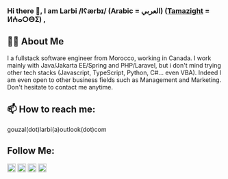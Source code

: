 ### Hi there 👋, I am Larbi /lʕærbɪ/ (Arabic = العربي) ([Tamazight](https://en.wikipedia.org/wiki/Tifinagh#Neo-Tifinagh)  = ⵍⵄⴰⵔⴱⵉ) ,
## 👨‍💻 About Me
I a fullstack software engineer from Morocco, working in Canada.
I work mainly with Java/Jakarta EE/Spring and PHP/Laravel, but i don't mind trying other tech stacks (Javascript, TypeScript, Python, C#... even VBA). Indeed I am even open to other business fields such as Management and Marketing.  
Don't hesitate to contact me anytime.
<!-- 
## 🎯 Some stats  
**Oops they don't count my private contributions** 🤦‍♂️  
![Gouzal's github stats](https://github-readme-stats.vercel.app/api?username=gouzal&hide=contribs)   
![Gouzal's github stats](https://github-readme-stats.vercel.app/api/top-langs/?username=gouzal&layout=compact&hide_border=false)
![Metrics](https://metrics.lecoq.io/gouzal?template=terminal&followup=1&isocalendar=1&languages=1&pagespeed=1&posts=1&projects=1&stars=1&pagespeed.detailed=false&pagespeed.screenshot=false&posts.limit=4&posts.source=dev.to&isocalendar.duration=full-year&projects.limit=96&stars.limit=4&config.timezone=Africa%2FCasablanca)
-->
<!-- 
![Metrics](https://metrics.lecoq.io/gouzal?template=terminal&followup=1&isocalendar=1&languages=1&pagespeed=1&posts=1&projects=1&stars=1&pagespeed.detailed=false&pagespeed.screenshot=false&posts.limit=4&posts.source=dev.to&isocalendar.duration=full-year&projects.limit=96&stars.limit=4&config.timezone=Africa%2FCasablanca)
-->

## 📫 How to reach me:
gouzal(dot)larbi(a)outlook(dot)com

## Follow Me:  
<a href="https://www.linkedin.com/in/larbi-gouzal/" target="blank"><img align="center" src="https://cdn.jsdelivr.net/npm/simple-icons@3.0.1/icons/linkedin.svg" alt="ruxtonau" height="20" width="20" /></a>
<a href="https://instagram.com/gouzal.l" target="blank"><img align="center" src="https://cdn.jsdelivr.net/npm/simple-icons@3.0.1/icons/instagram.svg" alt="rhythmnpoetry" height="20" width="20" /></a>
<a href="https://www.youtube.com/channel/UCaZQFb-UiqQ32SDXcL2hc3w" target="blank"><img align="center" src="https://cdn.jsdelivr.net/npm/simple-icons@3.0.1/icons/youtube.svg" alt="rhythmnpoetry" height="20" width="20" /></a>
<a href="https://github.com/gouzal/" target="blank"><img align="center" src="https://cdn.jsdelivr.net/npm/simple-icons@3.0.1/icons/github.svg" alt="rhythmnpoetry" height="20" width="20" /></a>



<!-- 
ToDO: add logos for your technologies and andlinks to projects

Here are some ideas to get you started:

- 🔭 I’m currently working on ...
- 🌱 I’m currently learning ...
- 👯 I’m looking to collaborate on ...
- 🤔 I’m looking for help with ...
- 💬 Ask me about ...
- 📫 How to reach me: ...
- 😄 Pronouns: ...
- ⚡ Fun fact: ...
-->
